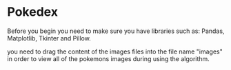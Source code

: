# Pokedex

Before you begin you need to make sure you have libraries such as:
Pandas, Matplotlib, Tkinter and Pillow.

you need to drag the content of the images files into the file name "images" in order to view all of the pokemons images during using the algorithm.
